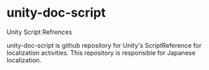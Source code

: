 unity-doc-script
================

Unity Script Refrences

unity-doc-script is github repository for Unity's ScriptReference for localization activities. 
This repository is responsible for Japanese localization.

